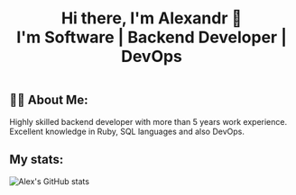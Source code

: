 <div align = "center">
  <h1>Hi there, I'm Alexandr 👋 <br>I'm Software | Backend Developer | DevOps</h1>
</div>

<div id="badges" align="center">
  <img src="https://komarev.com/ghpvc/?username=hunk13&style=flat-square&color=blue" alt=""/>
</div>


<h2>👨‍💻 About Me:</h2>
<p>Highly skilled backend developer with more than 5 years work experience. Excellent knowledge in Ruby, SQL languages and also DevOps.</p>


<h2>My stats:</h2>

![Alex's GitHub stats](https://github-readme-stats.vercel.app/api?username=hunk13&show_icons=true&theme=transparent)
